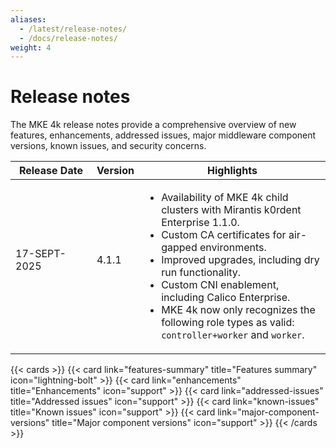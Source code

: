 ```yaml
---
aliases:
  - /latest/release-notes/
  - /docs/release-notes/
weight: 4
---
```


# Release notes

The MKE 4k release notes provide a comprehensive overview of new features,
enhancements, addressed issues, major middleware component versions, known
issues, and security concerns.

| Release Date 	| Version 	| Highlights 	|
|---	|---	|---	|
| 17-SEPT-2025<br>&nbsp;&nbsp;&nbsp;&nbsp;&nbsp;&nbsp;&nbsp;&nbsp;&nbsp;&nbsp;&nbsp;&nbsp;&nbsp;&nbsp;&nbsp;&nbsp;&nbsp;&nbsp;&nbsp;&nbsp;&nbsp;&nbsp;&nbsp;&nbsp;&nbsp;&nbsp; 	| 4.1.1<br>&nbsp;&nbsp;&nbsp;&nbsp;&nbsp;&nbsp;&nbsp;&nbsp;&nbsp;&nbsp;&nbsp;&nbsp;&nbsp; 	| <ul> <li>Availability of MKE 4k child clusters with Mirantis k0rdent Enterprise 1.1.0. <li>Custom CA certificates for air-gapped environments. <li>Improved upgrades, including dry run functionality. <li>Custom CNI enablement, including Calico Enterprise. <li>MKE 4k now only recognizes the following role types as valid: `controller+worker`  and  `worker`. </ul> 	|

{{< cards >}}
  {{< card link="features-summary" title="Features summary" icon="lightning-bolt" >}}
  {{< card link="enhancements" title="Enhancements" icon="support" >}}
  {{< card link="addressed-issues" title="Addressed issues" icon="support" >}}
  {{< card link="known-issues" title="Known issues" icon="support" >}}
  {{< card link="major-component-versions" title="Major component versions"
  icon="support" >}}
{{< /cards >}}
